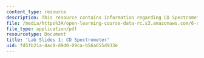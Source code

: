 ```yaml
---
content_type: resource
description: This resource contains information regarding CD Spectrometer.
file: /media/https%3A/open-learning-course-data-rc.s3.amazonaws.com/6-s079-nanomaker-spring-2013/fd5fb21a4ac9d9d009cab56a655d933e_MIT6_S079S13_lab_slides01.pdf
file_type: application/pdf
resourcetype: Document
title: 'Lab Slides 1: CD Spectrometer'
uid: fd5fb21a-4ac9-d9d0-09ca-b56a655d933e
---
```

